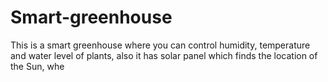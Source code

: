 # Smart-greenhouse
This is a smart greenhouse where you can control humidity, temperature and water level of plants, also it has solar panel which finds the location of the Sun, whe
